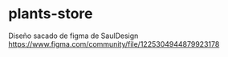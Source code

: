 # plants-store
Diseño sacado de figma de SaulDesign https://www.figma.com/community/file/1225304944879923178
